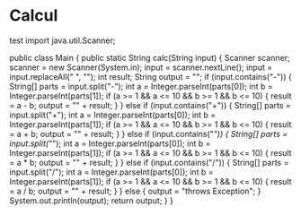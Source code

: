 # Calcul
test
import java.util.Scanner;

public class Main {
    public static String calc(String input) {
            Scanner scanner;
            scanner = new Scanner(System.in);
            input = scanner.nextLine();
            input = input.replaceAll(" ", "");
            int result;
            String output = "";
            if (input.contains("-")) {
                String[] parts = input.split("-");
                int a = Integer.parseInt(parts[0]);
                int b = Integer.parseInt(parts[1]);
                if (a >= 1 && a <= 10 && b >= 1 && b <= 10) {
                    result = a - b;
                    output = "" + result;
                }
            } else if (input.contains("+")) {
                String[] parts = input.split("+");
                int a = Integer.parseInt(parts[0]);
                int b = Integer.parseInt(parts[1]);
                if (a >= 1 && a <= 10 && b >= 1 && b <= 10) {
                    result = a + b;
                    output = "" + result;
                }
            } else if (input.contains("*")) {
                String[] parts = input.split("*");
                int a = Integer.parseInt(parts[0]);
                int b = Integer.parseInt(parts[1]);
                if (a >= 1 && a <= 10 && b >= 1 && b <= 10) {
                    result = a * b;
                    output = "" + result;
                }
            } else if (input.contains("/")) {
                String[] parts = input.split("/");
                int a = Integer.parseInt(parts[0]);
                int b = Integer.parseInt(parts[1]);
                if (a >= 1 && a <= 10 && b >= 1 && b <= 10) {
                    result = a / b;
                    output = "" + result;
                }
            } else {
                output = "throws Exception";
            }
            System.out.println(output);
            return output;
    }
}
